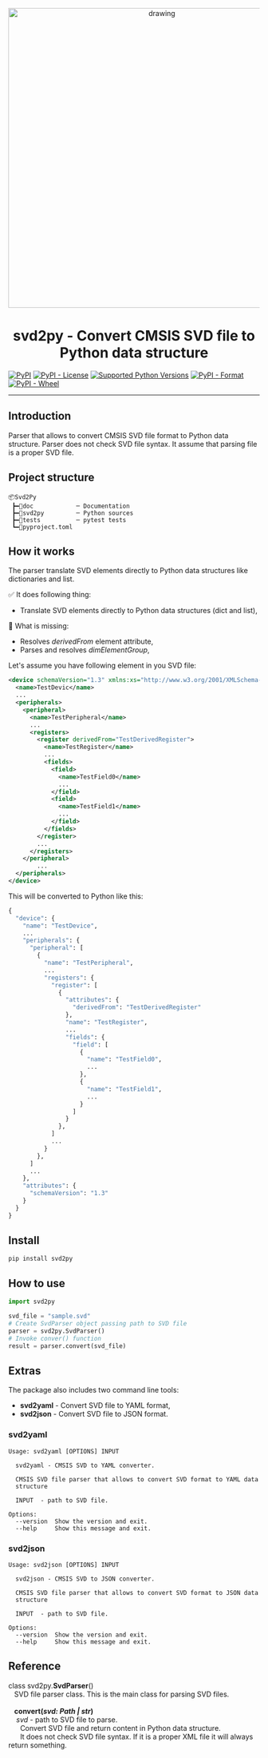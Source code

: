 <p align="center"><img src="https://raw.githubusercontent.com/gembcior/svd2py/main/doc/logo.svg" alt="drawing" width="600"/></p>

<h1 align="center">svd2py - Convert CMSIS SVD file to Python data structure</h1>

[![PyPI](https://img.shields.io/pypi/v/svd2py?label=svd2py)](https://pypi.org/project/svd2py/)
[![PyPI - License](https://img.shields.io/pypi/l/svd2py)](https://pypi.org/project/svd2py/)
[![Supported Python Versions](https://img.shields.io/pypi/pyversions/svd2py)](https://pypi.org/project/svd2py/)
[![PyPI - Format](https://img.shields.io/pypi/format/svd2py)](https://pypi.org/project/svd2py/)
[![PyPI - Wheel](https://img.shields.io/pypi/wheel/svd2py)](https://pypi.org/project/svd2py/)

---

## Introduction
Parser that allows to convert CMSIS SVD file format to Python data structure.
Parser does not check SVD file syntax. It assume that parsing file is a proper SVD file.

## Project structure
```
📦Svd2Py
 ┣━📂doc            ─ Documentation
 ┣━📂svd2py         ─ Python sources
 ┣━📂tests          ─ pytest tests
 ┗━📜pyproject.toml
```

## How it works
The parser translate SVD elements directly to Python data structures like dictionaries and list.

:white_check_mark: It does following thing:
 - Translate SVD elements directly to Python data structures (dict and list),

:no_entry_sign: What is missing:
 - Resolves *derivedFrom* element attribute,
 - Parses and resolves *dimElementGroup*,

Let's assume you have following element in you SVD file:
```xml
<device schemaVersion="1.3" xmlns:xs="http://www.w3.org/2001/XMLSchema-instance" xs:noNamespaceSchemaLocation="CMSIS-SVD.xsd">
  <name>TestDevic</name>
  ...
  <peripherals>
    <peripheral>
      <name>TestPeripheral</name>
      ...
      <registers>
        <register derivedFrom="TestDerivedRegister">
          <name>TestRegister</name>
          ...
          <fields>
            <field>
              <name>TestField0</name>
              ...
            </field>
            <field>
              <name>TestField1</name>
              ...
            </field>
          </fields>
        </register>
        ...
      </registers>
    </peripheral>
        ...
  </peripherals>
</device>
```

This will be converted to Python like this:
```python
{
  "device": {
    "name": "TestDevice",
    ...
    "peripherals": {
      "peripheral": [
        {
          "name": "TestPeripheral",
          ...
          "registers": {
            "register": [
              {
                "attributes": {
                  "derivedFrom": "TestDerivedRegister"
                },
                "name": "TestRegister",
                ...
                "fields": {
                  "field": [
                    {
                      "name": "TestField0",
                      ...
                    },
                    {
                      "name": "TestField1",
                      ...
                    }
                  ]
                }
              },
            ]
            ...
          }
        },
      ]
      ...
    },
    "attributes": {
      "schemaVersion": "1.3"
    }
  }
}
```

## Install
``` shell
pip install svd2py
```

## How to use
```python
import svd2py

svd_file = "sample.svd"
# Create SvdParser object passing path to SVD file
parser = svd2py.SvdParser()
# Invoke conver() function
result = parser.convert(svd_file)
```

## Extras
The package also includes two command line tools:
 - **svd2yaml** - Convert SVD file to YAML format,
 - **svd2json** - Convert SVD file to JSON format.

### svd2yaml
``` shell
Usage: svd2yaml [OPTIONS] INPUT

  svd2yaml - CMSIS SVD to YAML converter.

  CMSIS SVD file parser that allows to convert SVD format to YAML data
  structure

  INPUT  - path to SVD file.

Options:
  --version  Show the version and exit.
  --help     Show this message and exit.
```

### svd2json
``` shell
Usage: svd2json [OPTIONS] INPUT

  svd2json - CMSIS SVD to JSON converter.

  CMSIS SVD file parser that allows to convert SVD format to JSON data
  structure

  INPUT  - path to SVD file.

Options:
  --version  Show the version and exit.
  --help     Show this message and exit.

```

## Reference
class svd2py.**SvdParser**()<br>
&nbsp;&nbsp;&nbsp;SVD file parser class. This is the main class for parsing SVD files.<br><br>
&nbsp;&nbsp;&nbsp;**convert(*svd: Path | str*)**<br>
&nbsp;&nbsp;&nbsp;&nbsp;*svd* - path to SVD file to parse.<br>
&nbsp;&nbsp;&nbsp;&nbsp;&nbsp;&nbsp;Convert SVD file and return content in Python data structure.<br>
&nbsp;&nbsp;&nbsp;&nbsp;&nbsp;&nbsp;It does not check SVD file syntax. If it is a proper XML file it will always return something.
